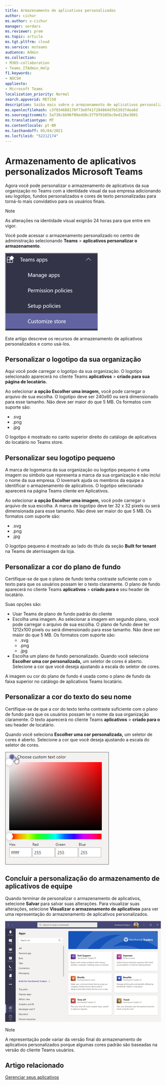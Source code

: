 ```yaml
---
title: Armazenamento de aplicativos personalizados
author: cichur
ms.author: v-cichur
manager: serdars
ms.reviewer: prem
ms.topic: article
ms.tgt.pltfrm: cloud
ms.service: msteams
audience: Admin
ms.collection:
- M365-collaboration
- Teams_ITAdmin_Help
f1.keywords:
- NOCSH
appliesto:
- Microsoft Teams
localization_priority: Normal
search.appverid: MET150
description: Saiba mais sobre o armazenamento de aplicativos personalizados Microsoft Teams.
ms.openlocfilehash: c3f034688170f73e0f41f284864d7b53937dea6d
ms.sourcegitcommit: 5a738cbb96f09edd8c3779f9385bc9ed126e3001
ms.translationtype: MT
ms.contentlocale: pt-BR
ms.lasthandoff: 05/04/2021
ms.locfileid: "52212174"
---
```

# <a name="custom-apps-store-in-microsoft-teams"></a>Armazenamento de aplicativos personalizados Microsoft Teams

Agora você pode personalizar o armazenamento de aplicativos da sua organização no Teams com a identidade visual da sua empresa adicionando seu logotipo, fundos personalizados e cores de texto personalizadas para torná-lo mais convidativo para os usuários finais.

> [!Note]
> As alterações na identidade visual exigirão 24 horas para que entre em vigor.

Você pode acessar o armazenamento personalizado no centro de administração selecionando **Teams**  >  **aplicativos personalizar o armazenamento**.

  ![Recurso de personalização do armazenamento de console de administrador realçado](media/customize-app-store.png)

Este artigo descreve os recursos de armazenamento de aplicativos personalizados e como usá-los.

## <a name="customize-your-organization-logo"></a>Personalizar o logotipo da sua organização

<!-- Bookmark used by Context Sensitive Help (CSH). Do not delete. -->
<a name="orglogo"> </a>
<!-- Do not remove the bookmark link above. -->

Aqui você pode carregar o logotipo da sua organização. O logotipo selecionado aparecerá no cliente Teams **aplicativos**  >  **criado para sua página de locatário.**

Ao selecionar **a opção Escolher uma imagem,** você pode carregar o arquivo de sua escolha. O logotipo deve ser 240x60 ou será dimensionado para esse tamanho. Não deve ser maior do que 5 MB. Os formatos com suporte são:

- .svg
- .png
- .jpg

O logotipo é mostrado no canto superior direito do catálogo de aplicativos do locatário no Teams store.

## <a name="customize-your-small-logo"></a>Personalizar seu logotipo pequeno

<!-- Bookmark used by Context Sensitive Help (CSH). Do not delete. -->
<a name="orglogomark"> </a>
<!-- Do not remove the bookmark link above. -->

A marca de logomarca da sua organização ou logotipo pequeno é uma imagem ou símbolo que representa a marca da sua organização e não inclui o nome da sua empresa. O lovemark ajuda os membros da equipe a identificar o armazenamento de aplicativos. O logotipo selecionado aparecerá na página Teams cliente em Aplicativos.

Ao selecionar **a opção Escolher uma imagem,** você pode carregar o arquivo de sua escolha. A marca de logotipo deve ter 32 x 32 pixels ou será dimensionada para esse tamanho. Não deve ser maior do que 5 MB. Os formatos com suporte são:

- .svg
- .png
- .jpg

O logotipo pequeno é mostrado ao lado do título da seção **Built for tenant** na Teams de aterrissagem da loja.

## <a name="customize-the-background-color"></a>Personalizar a cor do plano de fundo

<!-- Bookmark used by Context Sensitive Help (CSH). Do not delete. -->
<a name="custombackground"> </a>
<!-- Do not remove the bookmark link above. -->

Certifique-se de que o plano de fundo tenha contraste suficiente com o texto para que os usuários possam ler o texto claramente. O plano de fundo aparecerá no cliente Teams **aplicativos**  >  **criado para o** seu header de locatário.

Suas opções são:

- Usar Teams de plano de fundo padrão do cliente
- Escolha uma imagem. Ao selecionar a imagem em segundo plano, você pode carregar o arquivo de sua escolha. O plano de fundo deve ter 1212x100 pixels ou será dimensionado para esse tamanho. Não deve ser maior do que 5 MB. Os formatos com suporte são:
  - .svg
  - .png
  - .jpg
- Escolha um plano de fundo personalizado. Quando você seleciona **Escolher uma cor personalizada,** um seletor de cores é aberto. Selecione a cor que você deseja ajustando a escala do seletor de cores.

A imagem ou cor do plano de fundo é usada como o plano de fundo da faixa superior no catálogo de aplicativos Teams locatário.

## <a name="customize-the-text-color-of-your-name"></a>Personalizar a cor do texto do seu nome

<!-- Bookmark used by Context Sensitive Help (CSH). Do not delete. -->
<a name="textcolor"> </a>
<!-- Do not remove the bookmark link above. -->

Certifique-se de que a cor do texto tenha contraste suficiente com o plano de fundo para que os usuários possam ler o nome da sua organização claramente. O texto aparecerá no cliente Teams **aplicativos**  >  **criado para o** seu header de locatário.

Quando você seleciona **Escolher uma cor personalizada,** um seletor de cores é aberto. Selecione a cor que você deseja ajustando a escala do seletor de cores.

 ![o selador de cores](media/choose-a-custom-color.png)

## <a name="complete-the-customization-of-your-team-apps-store"></a>Concluir a personalização do armazenamento de aplicativos de equipe

Quando terminar de personalizar o armazenamento de aplicativos, selecione **Salvar** para salvar suas alterações.
Para visualizar suas alterações, selecione **Visualizar o armazenamento de aplicativos** para ver uma representação do armazenamento de aplicativos personalizados.

![visualização do armazenamento de aplicativos personalizados](media/PowerAppsInStore650w.png)

> [!Note]
> A representação pode variar da versão final do armazenamento de aplicativos personalizados porque algumas cores padrão são baseadas na versão do cliente Teams usuários.

## <a name="related-article"></a>Artigo relacionado

[Gerenciar seus aplicativos](manage-apps.md)
